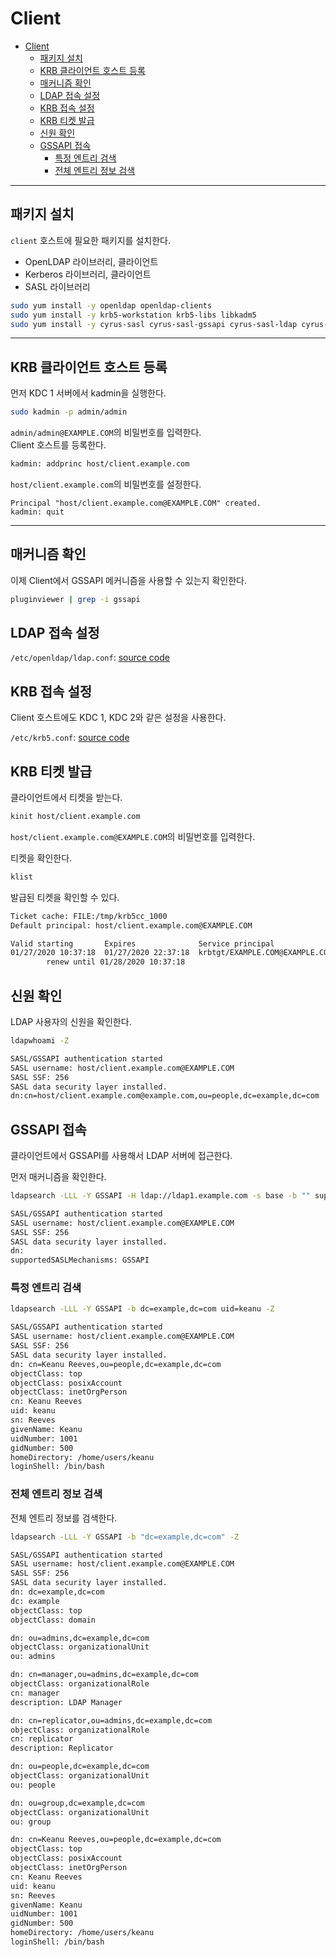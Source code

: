 # Client

- [Client](#client)
  - [패키지 설치](#%ed%8c%a8%ed%82%a4%ec%a7%80-%ec%84%a4%ec%b9%98)
  - [KRB 클라이언트 호스트 등록](#krb-%ed%81%b4%eb%9d%bc%ec%9d%b4%ec%96%b8%ed%8a%b8-%ed%98%b8%ec%8a%a4%ed%8a%b8-%eb%93%b1%eb%a1%9d)
  - [매커니즘 확인](#%eb%a7%a4%ec%bb%a4%eb%8b%88%ec%a6%98-%ed%99%95%ec%9d%b8)
  - [LDAP 접속 설정](#ldap-%ec%a0%91%ec%86%8d-%ec%84%a4%ec%a0%95)
  - [KRB 접속 설정](#krb-%ec%a0%91%ec%86%8d-%ec%84%a4%ec%a0%95)
  - [KRB 티켓 발급](#krb-%ed%8b%b0%ec%bc%93-%eb%b0%9c%ea%b8%89)
  - [신원 확인](#%ec%8b%a0%ec%9b%90-%ed%99%95%ec%9d%b8)
  - [GSSAPI 접속](#gssapi-%ec%a0%91%ec%86%8d)
    - [특정 엔트리 검색](#%ed%8a%b9%ec%a0%95-%ec%97%94%ed%8a%b8%eb%a6%ac-%ea%b2%80%ec%83%89)
    - [전체 엔트리 정보 검색](#%ec%a0%84%ec%b2%b4-%ec%97%94%ed%8a%b8%eb%a6%ac-%ec%a0%95%eb%b3%b4-%ea%b2%80%ec%83%89)

---

## 패키지 설치

`client` 호스트에 필요한 패키지를 설치한다.

- OpenLDAP 라이브러리, 클라이언트
- Kerberos 라이브러리, 클라이언트
- SASL 라이브러리

```bash
sudo yum install -y openldap openldap-clients
sudo yum install -y krb5-workstation krb5-libs libkadm5
sudo yum install -y cyrus-sasl cyrus-sasl-gssapi cyrus-sasl-ldap cyrus-sasl-md5 cyrus-sasl-plain
```

---

## KRB 클라이언트 호스트 등록

먼저 KDC 1 서버에서 kadmin을 실행한다.

```bash
sudo kadmin -p admin/admin
```

`admin/admin@EXAMPLE.COM`의 비밀번호를 입력한다.  
Client 호스트를 등록한다.

```bash
kadmin: addprinc host/client.example.com
```

`host/client.example.com`의 비밀번호를 설정한다.

```
Principal "host/client.example.com@EXAMPLE.COM" created.
kadmin: quit
```

---

## 매커니즘 확인

이제 Client에서 GSSAPI 메커니즘을 사용할 수 있는지 확인한다.

```bash
pluginviewer | grep -i gssapi
```

## LDAP 접속 설정

`/etc/openldap/ldap.conf`: [source code](/src/ldap.conf)

## KRB 접속 설정

Client 호스트에도 KDC 1, KDC 2와 같은 설정을 사용한다.

`/etc/krb5.conf`: [source code](/src/krb5.conf)

## KRB 티켓 발급

클라이언트에서 티켓을 받는다.

```bash
kinit host/client.example.com
```

`host/client.example.com@EXAMPLE.COM`의 비밀번호를 입력한다.

티켓을 확인한다.

```bash
klist
```

발급된 티켓을 확인할 수 있다.

```bash
Ticket cache: FILE:/tmp/krb5cc_1000
Default principal: host/client.example.com@EXAMPLE.COM

Valid starting       Expires              Service principal
01/27/2020 10:37:18  01/27/2020 22:37:18  krbtgt/EXAMPLE.COM@EXAMPLE.COM
        renew until 01/28/2020 10:37:18
```

## 신원 확인

LDAP 사용자의 신원을 확인한다.

```bash
ldapwhoami -Z
```

```bash
SASL/GSSAPI authentication started
SASL username: host/client.example.com@EXAMPLE.COM
SASL SSF: 256
SASL data security layer installed.
dn:cn=host/client.example.com@example.com,ou=people,dc=example,dc=com
```

## GSSAPI 접속

클라이언트에서 GSSAPI를 사용해서 LDAP 서버에 접근한다.

먼저 매커니즘을 확인한다.

```bash
ldapsearch -LLL -Y GSSAPI -H ldap://ldap1.example.com -s base -b "" supportedSASLMechanisms
```

```bash
SASL/GSSAPI authentication started
SASL username: host/client.example.com@EXAMPLE.COM
SASL SSF: 256
SASL data security layer installed.
dn:
supportedSASLMechanisms: GSSAPI
```

### 특정 엔트리 검색

```bash
ldapsearch -LLL -Y GSSAPI -b dc=example,dc=com uid=keanu -Z
```

```bash
SASL/GSSAPI authentication started
SASL username: host/client.example.com@EXAMPLE.COM
SASL SSF: 256
SASL data security layer installed.
dn: cn=Keanu Reeves,ou=people,dc=example,dc=com
objectClass: top
objectClass: posixAccount
objectClass: inetOrgPerson
cn: Keanu Reeves
uid: keanu
sn: Reeves
givenName: Keanu
uidNumber: 1001
gidNumber: 500
homeDirectory: /home/users/keanu
loginShell: /bin/bash
```

### 전체 엔트리 정보 검색

전체 엔트리 정보를 검색한다.

```bash
ldapsearch -LLL -Y GSSAPI -b "dc=example,dc=com" -Z
```

```bash
SASL/GSSAPI authentication started
SASL username: host/client.example.com@EXAMPLE.COM
SASL SSF: 256
SASL data security layer installed.
dn: dc=example,dc=com
dc: example
objectClass: top
objectClass: domain

dn: ou=admins,dc=example,dc=com
objectClass: organizationalUnit
ou: admins

dn: cn=manager,ou=admins,dc=example,dc=com
objectClass: organizationalRole
cn: manager
description: LDAP Manager

dn: cn=replicator,ou=admins,dc=example,dc=com
objectClass: organizationalRole
cn: replicator
description: Replicator

dn: ou=people,dc=example,dc=com
objectClass: organizationalUnit
ou: people

dn: ou=group,dc=example,dc=com
objectClass: organizationalUnit
ou: group

dn: cn=Keanu Reeves,ou=people,dc=example,dc=com
objectClass: top
objectClass: posixAccount
objectClass: inetOrgPerson
cn: Keanu Reeves
uid: keanu
sn: Reeves
givenName: Keanu
uidNumber: 1001
gidNumber: 500
homeDirectory: /home/users/keanu
loginShell: /bin/bash
```